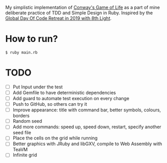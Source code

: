 My simplistic implementation of [Conway's Game of Life](https://en.wikipedia.org/wiki/Conway%27s_Game_of_Life) as a part of mine 
deliberate practice of TDD and Simple Design in Ruby. Inspired by the [Global Day Of Code Retreat in 2019 with 8th Light](http://geekvasyl.me/2019/11/17/The-Global-Day-of-Coderetreat-with-8th-Light/). 

# How to run?

`$ ruby main.rb`

# TODO

- [ ] Put Input under the test
- [ ] Add Gemfile to have deterministic dependencies
- [ ] Add guard to automate test execution on every change
- [ ] Push to GitHub, so others can try it
- [ ] Improve appearance: title with command bar, better symbols, colours, borders
- [ ] Random seed
- [ ] Add more commands: speed up, speed down, restart, specify another seed file
- [ ] Place the cells on the grid while running
- [ ] Better graphics with JRuby and libGXV, compile to Web Assembly with TeaVM 
- [ ] Infinite grid
